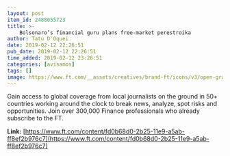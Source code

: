 ```yaml
---
layout: post
item_id: 2488055723
title: >-
    Bolsonaro’s financial guru plans free-market perestroika
author: Tatu D'Oquei
date: 2019-02-12 22:26:51
pub_date: 2019-02-12 22:26:51
time_added: 2019-02-12 23:26:51
categories: [avisamos]
tags: []
image: https://www.ft.com/__assets/creatives/brand-ft/icons/v3/open-graph.png
---
```


Gain access to global coverage from local journalists on the ground in 50+ countries working around the clock to break news, analyze, spot risks and opportunities. Join over 300,000 Finance professionals who already subscribe to the FT.

**Link:** [https://www.ft.com/content/fd0b68d0-2b25-11e9-a5ab-ff8ef2b976c7](https://www.ft.com/content/fd0b68d0-2b25-11e9-a5ab-ff8ef2b976c7)

